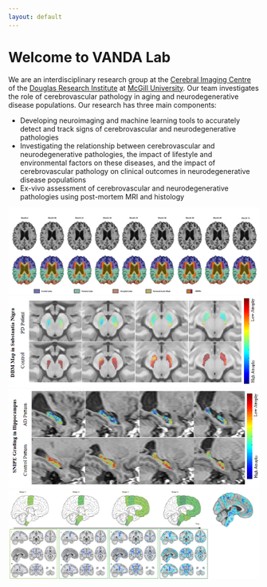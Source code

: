```yaml
---
layout: default
---
```


# Welcome to VANDA Lab

We are an interdisciplinary research group at the [Cerebral Imaging Centre](https://douglas.research.mcgill.ca/cerebral-imaging-centre/) of the [Douglas Research Institute](http://douglas.research.mcgill.ca) at [McGill University](https://www.mcgill.ca). Our team investigates the role of cerebrovascular pathology in aging and neurodegenerative disease populations. Our research has three main components:
- Developing neuroimaging and machine learning tools to accurately detect and track signs of cerebrovascular and neurodegenerative pathologies
- Investigating the relationship between cerebrovascular and neurodegenerative pathologies, the impact of lifestyle and environmental factors on these diseases, and the impact of cerebrovascular pathology on clinical outcomes in neurodegenerative disease populations
- Ex-vivo assessment of cerebrovascular and neurodegenerative pathologies using post-mortem MRI and histology
<div class="image-slider" id="image-slider">
    <img class="visible" src="/assets/img1.png" alt="Image 1">
    <img src="/assets/img6.png" alt="Image 2">
    <img src="/assets/img7.png" alt="Image 3">
    <img src="/assets/img9.png" alt="Image 4">   
</div>



